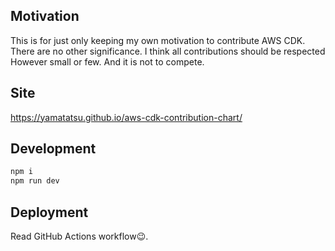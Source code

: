 ## Motivation

This is for just only keeping my own motivation to contribute AWS CDK. There are no other significance. I think all contributions should be respected However small or few. And it is not to compete.

## Site

https://yamatatsu.github.io/aws-cdk-contribution-chart/

## Development

```sh
npm i
npm run dev
```

## Deployment

Read GitHub Actions workflow😉.
